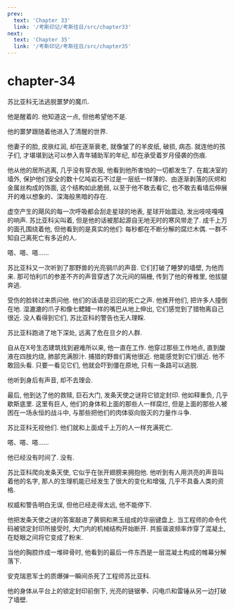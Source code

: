```yaml
---
prev:
  text: 'Chapter 33'
  link: '/考斯印记/考斯往日/src/chapter33'
next:
  text: 'Chapter 35'
  link: '/考斯印记/考斯往日/src/chapter35'
---
```


# chapter-34

苏比亚科无法逃脱噩梦的魔爪.

他是醒着的. 他知道这一点, 但他希望他不是.

他的噩梦跟随着他进入了清醒的世界.

他妻子的脸, 皮肤红润, 却在逐渐衰老, 就像皱了的羊皮纸, 破损, 病态. 就连他的孩子们, 才堪堪到达可以参入青年辅助军的年纪, 却在承受着岁月侵袭的伤痕.

他从他的居所逃离, 几乎没有穿衣服, 他看到他所害怕的一切都发生了. 在裁决室的墙外, 保护他们安全的数十亿吨岩石不过是一层纸一样薄的、由逐渐剥落的灰烬和金属丝构成的饰面, 这个结构如此脆弱, 以至于他不敢去看它, 也不敢去看墙后伸展开的难以想象的、深海般黑暗的存在.

虚空产生的飓风的每一次呼吸都会刮走星球的地表, 星球开始震动, 发出吱吱嘎嘎的响声. 苏比亚科尖叫着, 但是他的话被那起源自无地无时的寒风带走了. 成千上万的面孔围绕着他, 但他看到的是真实的他们: 每秒都在不断分解的腐烂木偶. 一群不知自己离死亡有多近的人.

嗒、嗒、嗒……

苏比亚科又一次听到了那野兽的光亮钢爪的声音. 它们打破了睡梦的墙壁, 为他而来. 那可怕利爪的参差不齐的声音穿透了次元间的隔栅, 传到了他的脊椎里, 他拔腿奔逃.

受伤的脸转过来质问他. 他们的话语是汩汩的死亡之声. 他推开他们, 把许多人撞倒在地. 湿漉漉的爪子和像七鳃鳗一样的嘴巴从地上伸出, 它们感觉到了猎物离自己很近. 没人看得到它们, 苏比亚科的警告也无人理睬.

苏比亚科跑进了地下深处, 远离了危在旦夕的人群.

自从在X号生态建筑找到避难所以来, 他一直在工作. 他穿过那些工作地点, 直到酸液在四肢灼烧, 肺部充满胆汁. 捕猎的野兽们离他很近. 他能感觉到它们很近. 他不敢回头看. 只要一看见它们, 他就会吓到僵在原地, 只有一条路可以逃脱.

他听到身后有声音, 却不去理会.

最后, 他到达了他的救赎, 巨石大门, 发条天使之谜将它锁定封印. 他如释重负, 几乎歇斯底里. 这里有巨人, 他们的身体和上面的那些人一样腐烂, 但是上面的那些人被困在一场永恒的战斗中, 与那些把他们的肉体驱向毁灭的力量作斗争.

苏比亚科无视他们. 他们就和上面成千上万的人一样充满死亡.

嗒、嗒、嗒……

他已经没有时间了. 没有.

苏比亚科爬向发条天使, 它似乎在张开翅膀来拥抱他. 他听到有人用洪亮的声音叫着他的名字, 那人的生理机能已经发生了很大的变化和增强, 几乎不具备人类的资格.

权威和警告明白无误, 但他已经走得太远, 他不能停下.

他把发条天使之谜的答案敲进了黄铜和黑玉组成的华丽键盘上. 当工程师的命令代码被锁定封印所接受时, 大门内的机械结构开始断开. 共振谐波频率炸穿了混凝土, 在眨眼之间将它变成了粉末.

当他的胸腔炸成一堆碎骨时, 他看到的最后一件东西是一层混凝土构成的帷幕分解落下.

安克瑞恩军士的质爆弹一瞬间杀死了工程师苏比亚科.

他的身体从平台上的锁定封印前倒下, 光亮的链锯拳、闪电爪和雷锤从另一边打破了墙壁.
